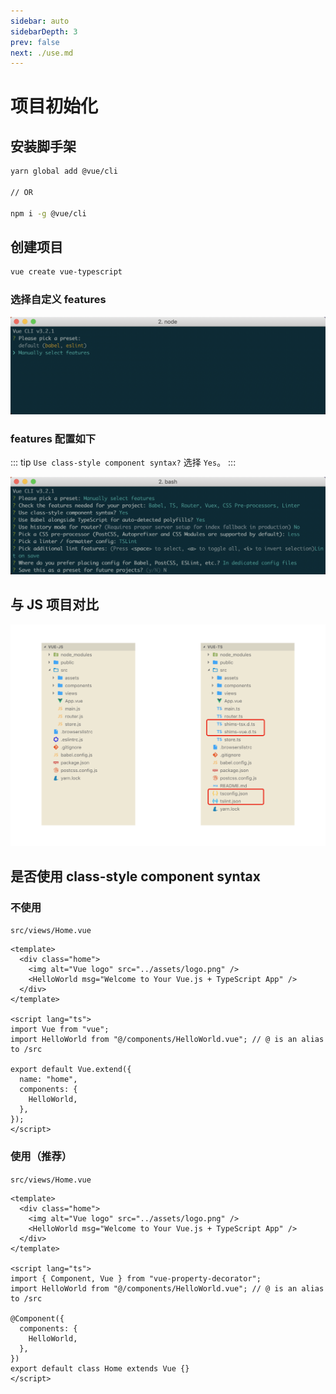 ```yaml
---
sidebar: auto
sidebarDepth: 3
prev: false
next: ./use.md
---
```


# 项目初始化

## 安装脚手架

```bash
yarn global add @vue/cli

// OR

npm i -g @vue/cli
```

## 创建项目

```bash
vue create vue-typescript
```

### 选择自定义 features

![Step - 1](./images/vue-cli-01.png)

### features 配置如下

::: tip
`Use class-style component syntax?` 选择 `Yes`。
:::

![Step - 2](./images/vue-cli-02.png)

## 与 JS 项目对比

![Vue JS&TS](./images/vue-js-ts.png)

## 是否使用 class-style component syntax

### 不使用

`src/views/Home.vue`

```vue
<template>
  <div class="home">
    <img alt="Vue logo" src="../assets/logo.png" />
    <HelloWorld msg="Welcome to Your Vue.js + TypeScript App" />
  </div>
</template>

<script lang="ts">
import Vue from "vue";
import HelloWorld from "@/components/HelloWorld.vue"; // @ is an alias to /src

export default Vue.extend({
  name: "home",
  components: {
    HelloWorld,
  },
});
</script>
```

### 使用（推荐）

`src/views/Home.vue`

```vue{8-18}
<template>
  <div class="home">
    <img alt="Vue logo" src="../assets/logo.png" />
    <HelloWorld msg="Welcome to Your Vue.js + TypeScript App" />
  </div>
</template>

<script lang="ts">
import { Component, Vue } from "vue-property-decorator";
import HelloWorld from "@/components/HelloWorld.vue"; // @ is an alias to /src

@Component({
  components: {
    HelloWorld,
  },
})
export default class Home extends Vue {}
</script>
```

